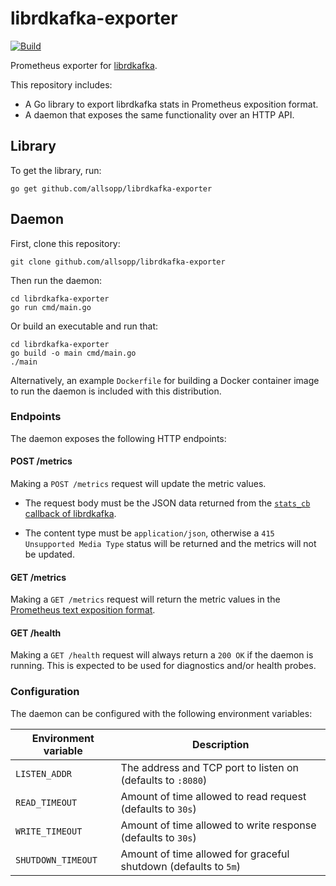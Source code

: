 # librdkafka-exporter

[![Build](https://github.com/allsopp/librdkafka-exporter/actions/workflows/build.yml/badge.svg)](https://github.com/allsopp/librdkafka-exporter/actions/workflows/build.yml)

Prometheus exporter for [librdkafka](https://github.com/confluentinc/librdkafka).

This repository includes:

 - A Go library to export librdkafka stats in Prometheus exposition format.
 - A daemon that exposes the same functionality over an HTTP API.

## Library

To get the library, run:

    go get github.com/allsopp/librdkafka-exporter

## Daemon

First, clone this repository:

    git clone github.com/allsopp/librdkafka-exporter

Then run the daemon:

    cd librdkafka-exporter
    go run cmd/main.go

Or build an executable and run that:

    cd librdkafka-exporter
    go build -o main cmd/main.go
    ./main

Alternatively, an example `Dockerfile` for building a Docker container image to run the
daemon is included with this distribution.

### Endpoints

The daemon exposes the following HTTP endpoints:

#### POST /metrics

Making a `POST /metrics` request will update the metric values.

* The request body must be the JSON data returned from the
  [`stats_cb` callback of librdkafka](https://github.com/confluentinc/librdkafka/blob/master/STATISTICS.md).

* The content type must be `application/json`, otherwise a `415 Unsupported Media Type`
  status will be returned and the metrics will not be updated.

#### GET /metrics

Making a `GET /metrics` request will return the metric values in the
[Prometheus text exposition format](https://github.com/prometheus/docs/blob/main/content/docs/instrumenting/exposition_formats.md).

#### GET /health

Making a `GET /health` request will always return a `200 OK` if the daemon is running.
This is expected to be used for diagnostics and/or health probes.

### Configuration

The daemon can be configured with the following environment variables:

| Environment variable | Description |
| --- | --- |
| `LISTEN_ADDR`        | The address and TCP port to listen on (defaults to `:8080`)     |
| `READ_TIMEOUT`       | Amount of time allowed to read request (defaults to `30s`)      |
| `WRITE_TIMEOUT`      | Amount of time allowed to write response (defaults to `30s`)    |
| `SHUTDOWN_TIMEOUT`   | Amount of time allowed for graceful shutdown (defaults to `5m`) |
